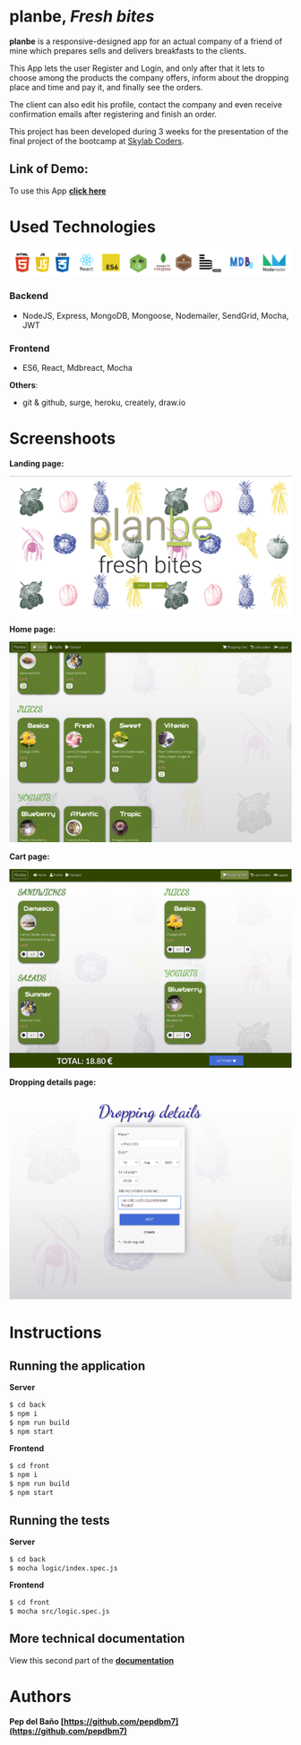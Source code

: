 # planbe, *Fresh bites*

**planbe** is a responsive-designed app for an actual company of a friend of mine which prepares sells and delivers breakfasts to the clients.

This App lets the user Register and Login, and only after that it lets to choose among the products the company offers, inform about the dropping place and time and pay it, and finally see the orders.

The client can also edit his profile, contact the company and even receive confirmation emails after registering and finish an order.

This project has been developed during 3 weeks for the presentation of the final project of the bootcamp at [Skylab Coders](https://skylabcoders.com/).

## **Link of Demo:**

To use this App **[click here](http://planbe-freshbites.surge.sh/)**


# Used Technologies

![used technologies logos](./doc/img/tech-logos.png)

### Backend

- NodeJS, Express, MongoDB, Mongoose, Nodemailer, SendGrid, Mocha, JWT

### Frontend

- ES6, React, Mdbreact, Mocha

**Others**:
- git & github, surge, heroku, creately, draw.io


# Screenshoots
**Landing page:**

![landing page](./doc/img/landing-screenshot.png)

**Home page:**

![home page](./doc/img/home-screenshot.PNG)

**Cart page:**

![cart page](./doc/img/cart-screenshot.PNG)

**Dropping details page:**

![dropping details page](./doc/img/dropping-details-screenshot.PNG)  

# Instructions

## Running the application

__Server__

```
$ cd back
$ npm i
$ npm run build
$ npm start
```

__Frontend__

```
$ cd front 
$ npm i
$ npm run build
$ npm start
```

## Running the tests

__Server__

```
$ cd back
$ mocha logic/index.spec.js
```

__Frontend__

```
$ cd front 
$ mocha src/logic.spec.js
```

## More technical documentation
View this second part of the **[documentation](./doc/README.md)**

# Authors

**Pep del Baño [https://github.com/pepdbm7](https://github.com/pepdbm7)**